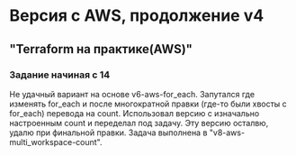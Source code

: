 # Версия с AWS, продолжение v4
## "Terraform на практике(AWS)"
### Задание начиная с 14


Не удачный вариант на основе v6-aws-for_each. Запутался где изменять for_each и после многократной правки (где-то были хвосты с for_each) перевода на count. Использовал версию с изначально настроенным count и переделал под задачу. Эту версию осталвю, удалю при финальной правки.
Задача выполнена в "v8-aws-multi_workspace-count".